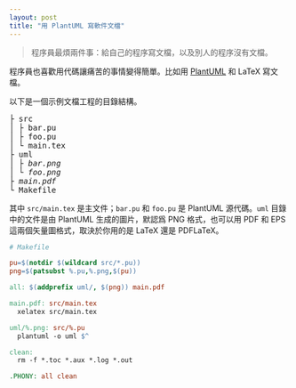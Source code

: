 ```yaml
---
layout: post
title: "用 PlantUML 寫軟件文檔"
---
```


> 程序員最煩兩件事：給自己的程序寫文檔，以及別人的程序沒有文檔。

程序員也喜歡用代碼讓痛苦的事情變得簡單。比如用 [PlantUML](http://plantuml.com) 和 LaTeX 寫文檔。

以下是一個示例文檔工程的目錄結構。

<pre>
├ src
│ ├ bar.pu
│ ├ foo.pu
│ └ main.tex
├ uml
│ ├ <i>bar.png</i>
│ └ <i>foo.png</i>
├ <i>main.pdf</i>
└ Makefile
</pre>

其中 `src/main.tex` 是主文件；`bar.pu` 和 `foo.pu` 是 PlantUML 源代碼。`uml` 目錄中的文件是由 PlantUML 生成的圖片，默認爲 PNG 格式，也可以用 PDF 和 EPS 這兩個矢量圖格式，取決於你用的是 LaTeX 還是 PDFLaTeX。

```makefile
# Makefile

pu=$(notdir $(wildcard src/*.pu))
png=$(patsubst %.pu,%.png,$(pu))

all: $(addprefix uml/, $(png)) main.pdf

main.pdf: src/main.tex
  xelatex src/main.tex

uml/%.png: src/%.pu
  plantuml -o uml $^

clean:
  rm -f *.toc *.aux *.log *.out

.PHONY: all clean
```

